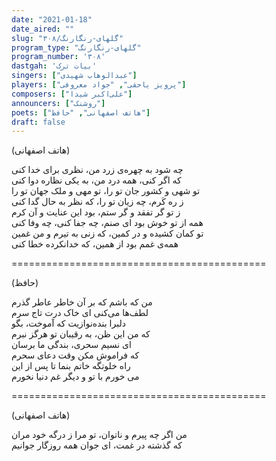 ```yaml
---
date: "2021-01-18"
date_aired: ""
slug: "گلهای-رنگارنگ/۳۰۸"
program_type: "گلهای-رنگارنگ"
program_number: '۳۰۸'
dastgah: 'بیات ترک'
singers: ["عبدالوهاب شهیدی"]
players: ["پرویز یاحقی", "جواد معروفی"]
composers: ["علی‌اکبر شیدا"]
announcers: ["روشنک"]
poets: ["هاتف اصفهانی", "حافظ"]
draft: false
---
```


(هاتف اصفهانی)  

چه شود به چهره‌ی زرد من، نظری برای خدا کنی  
که اگر کنی، همه درد من، به یکی نظاره دوا کنی  
تو شهی و کشور جان تو را، تو مهی و ملک جهان تو را  
ز ره کَرم، چه زیان تو را، که نظر به حال گدا کنی  
ز تو گر تفقد و گر ستم، بود این عنایت و آن کرم  
همه از تو خوش بود ای صنم، چه جفا کنی، چه وفا کنی  
تو کمان کشیده و در کمین، که زنی به تیرم و من غمین  
همه‌ی غمم بود از همین، که خدانکرده خطا کنی  

============================================  

(حافظ)  

من که باشم که بر آن خاطر عاطر گذرم  
لطف‌ها می‌کنی ای خاک درت تاج سرم  
دلبرا بنده‌نوازیت که آموخت، بگو  
که من این ظن، به رقیبان تو هرگز نبرم  
ای نسیم سحری، بندگی ما برسان  
که فراموش مکن وقت دعای سحرم  
راه خلوتگه خاتم بنما تا پس از این  
می خورم با تو و دیگر غم دنیا نخورم  

============================================  

(هاتف اصفهانی)  

من اگر چه پیرم و ناتوان، تو مرا ز درگه خود مران  
که گذشته در غمت، ای جوان همه روزگار جوانیم  
